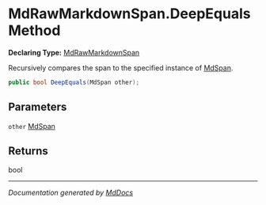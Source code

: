 # MdRawMarkdownSpan.DeepEquals Method

**Declaring Type:** [MdRawMarkdownSpan](../index.md)

Recursively compares the span to the specified instance of [MdSpan](../../MdSpan/index.md).

```csharp
public bool DeepEquals(MdSpan other);
```

## Parameters

`other`  [MdSpan](../../MdSpan/index.md)

## Returns

bool

___

*Documentation generated by [MdDocs](https://github.com/ap0llo/mddocs)*
